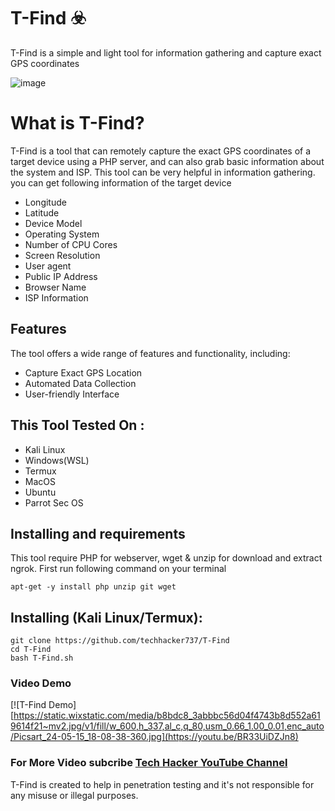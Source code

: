 # T-Find ☣️

T-Find is a simple and light tool for information gathering and capture exact GPS coordinates

![image](https://static.wixstatic.com/media/b8bdc8_3abbbc56d04f4743b8d552a619614f21~mv2.jpg/v1/fill/w_600,h_337,al_c,q_80,usm_0.66_1.00_0.01,enc_auto/Picsart_24-05-15_18-08-38-360.jpg)

# What is T-Find?
<p>T-Find is a tool that can remotely capture the exact GPS coordinates of a target device using a PHP server, and can also grab basic information about the system and ISP. This tool can be very helpful in information gathering. you can get following information of the target device</p>
<ul>
  <li>Longitude</li>
  <li>Latitude</li>
  <li>Device Model</li>
  <li>Operating System</li>
  <li>Number of CPU Cores</li>
  <li>Screen Resolution</li>
  <li>User agent</li>
  <li>Public IP Address</li>
  <li>Browser Name</li>
  <li>ISP Information</li>
</ul>

## Features
  <p>The tool offers a wide range of features and functionality, including:</p>
    <ul>
  <li>Capture Exact GPS Location</li>
  <li>Automated Data Collection</li>
   <li>User-friendly Interface</li>
</ul>

## This Tool Tested On :
<ul>
  <li>Kali Linux</li>
  <li>Windows(WSL)</li>
  <li>Termux</li>
  <li>MacOS</li>
  <li>Ubuntu</li>
  <li>Parrot Sec OS</li>
</ul>

## Installing and requirements
<p>This tool require PHP for webserver, wget & unzip for download and extract ngrok. First run following command on your terminal</p>

```
apt-get -y install php unzip git wget
```

## Installing (Kali Linux/Termux):

```
git clone https://github.com/techhacker737/T-Find 
cd T-Find
bash T-Find.sh
```

### Video Demo
[![T-Find Demo][https://static.wixstatic.com/media/b8bdc8_3abbbc56d04f4743b8d552a619614f21~mv2.jpg/v1/fill/w_600,h_337,al_c,q_80,usm_0.66_1.00_0.01,enc_auto/Picsart_24-05-15_18-08-38-360.jpg](https://youtu.be/BR33UiDZJn8)

### For More Video subcribe <a href="http://youtube.com/techhacker7">Tech Hacker YouTube Channel</a>
<p>T-Find is created to help in penetration testing and it's not responsible for any misuse or illegal purposes.</p>

